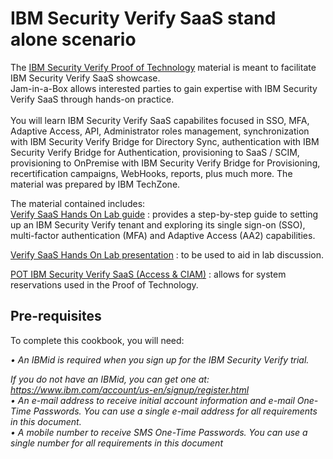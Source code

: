 # IBM Security Verify SaaS stand alone scenario


The [IBM Security Verify Proof of Technology](https://techzone.ibm.com/collection/pot-isv/journey-po-t-ibm-security-verify-saa-s-access) material is meant to facilitate IBM Security Verify SaaS showcase.<br>
Jam-in-a-Box allows interested parties to gain expertise with IBM Security Verify SaaS through hands-on practice. <br><br>
You will learn IBM Security Verify SaaS capabilites focused in SSO, MFA, Adaptive Access, API, Administrator roles management, synchronization with IBM Security Verify Bridge for Directory Sync, authentication with IBM Security Verify Bridge for Authentication, provisioning to SaaS / SCIM, provisioning to OnPremise with IBM Security Verify Bridge for Provisioning, recertification campaigns, WebHooks, reports, plus much more. The material was prepared by IBM TechZone.<br>

The material contained includes: <br>
[Verify SaaS Hands On Lab guide](https://ibm.seismic.com/app?ContentId=510d65b5-e15c-4e55-b011-1afeaeaf9789) :
provides a step-by-step guide to setting up an IBM Security Verify tenant and exploring its single sign-on (SSO), multi-factor authentication (MFA) and Adaptive Access (AA2) capabilities. <p>
[Verify SaaS Hands On Lab presentation](https://ibm.seismic.com/app?ContentId=6d21a8ca-7c49-4ec7-a7e0-dafed0cd3199) : to be used to aid in lab discussion. <p>
[POT IBM Security Verify SaaS (Access & CIAM)](https://techzone.ibm.com/collection/pot-isv/journey-po-t-ibm-security-verify-saa-s-access) : allows for system reservations used in the Proof of Technology.


## Pre-requisites
To complete this cookbook, you will need:<p>
<i>• An IBMid is required when you sign up for the IBM Security Verify trial. <br><p>If you do not have 
an IBMid, you can get one at: https://www.ibm.com/account/us-en/signup/register.html <br>
• An e-mail address to receive initial account information and e-mail One-Time Passwords. You can use a single e-mail address for all requirements in this document.<br>
• A mobile number to receive SMS One-Time Passwords. You can use a single number for all requirements in this document

